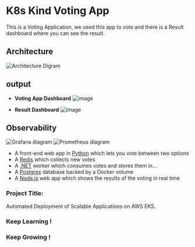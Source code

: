 # K8s Kind Voting App

This is a Voting Application, we used this app to vote and there is a Result dashboard where you can see the result.

## Architecture

![Architecture Digram](architecture.excalidraw.png)


## output

- <b>Voting App Dashboard</b>
![image](https://github.com/user-attachments/assets/d4c5e290-7975-49a9-84d7-742d362019eb)

- <b>Result Dashboard</b>
![image](https://github.com/user-attachments/assets/7a83c595-0ba5-4095-964c-43834a33ec77)

## Observability

![Grafana diagram](grafana.png)
![Prometheus diagram](prometheus.png)

* A front-end web app in [Python](/vote) which lets you vote between two options
* A [Redis](https://hub.docker.com/_/redis/) which collects new votes
* A [.NET](/worker/) worker which consumes votes and stores them in…
* A [Postgres](https://hub.docker.com/_/postgres/) database backed by a Docker volume
* A [Node.js](/result) web app which shows the results of the voting in real time



### Project Title: 

Automated Deployment of Scalable Applications on AWS EKS.



### Keep Learning !
### Keep Growing !


